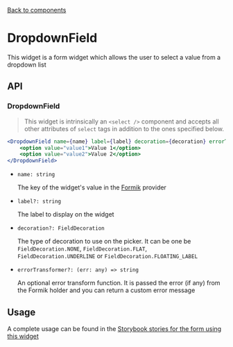 [Back to components](../README.md)

# DropdownField

This widget is a form widget which allows the user to select a value from a dropdown list

## API

### DropdownField

> This widget is intrinsically an `<select />` component and accepts all other attributes of 
> `select` tags in addition to the ones specified below. 

```jsx
<DropdownField name={name} label={label} decoration={decoration} errorTransformer={errorTransformer}>
    <option value="value1">Value 1</option>
    <option value="value2">Value 2</option>
</DropdownField>
```

-   `name: string`

    The key of the widget's value in the [Formik](https://jaredpalmer.com/formik/) provider

-   `label?: string`

    The label to display on the widget

-   `decoration?: FieldDecoration`

    The type of decoration to use on the picker. It can be one be `FieldDecoration.NONE`,
    `FieldDecoration.FLAT`, `FieldDecoration.UNDERLINE` or `FieldDecoration.FLOATING_LABEL`
    
-   `errorTransformer?: (err: any) => string`

    An optional error transform function. It is passed the error (if any) from the Formik holder 
    and you can return a custom error message

## Usage

A complete usage can be found in the [Storybook stories for the form using this widget](../src/form/index.stories.tsx)

